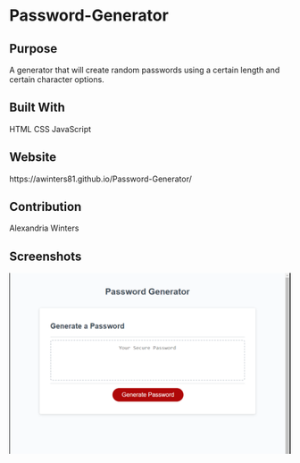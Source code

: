 # Password-Generator

<h2>Purpose</h2>
A generator that will create random passwords using a certain length
and certain character options.

<h2>Built With</h2>
HTML
CSS
JavaScript

<h2>Website</h2>
https://awinters81.github.io/Password-Generator/

<h2>Contribution</h2>
Alexandria Winters

<h2>Screenshots</h2>
<img src= "./Screenshot.png">